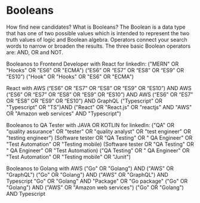# Booleans
How find new candidates?
What is Booleans?
The Boolean is a data type that has one of two possible values which is intended to represent the two truth values of logic and Boolean algebra. 
Operators connect your search words to narrow or broaden the results. The three basic Boolean operators are: AND, OR and NOT.

Booleanos to Frontend Developer with React for linkedIn:
("MERN" OR "Hooks" OR "ES6" OR "ECMA")
(“ES6” OR “ES7” OR “ES8” OR “ES9” OR “ES10”)
("Hook" OR "Hooks" OR "ES6" OR "ECMA")


React with AWS
(“ES6” OR “ES7” OR “ES8” OR “ES9” OR “ES10”) AND  AWS
(“ES6” OR “ES7” OR “ES8” OR “ES9” OR “ES10”) AND  AWS
(“ES6” OR “ES7” OR “ES8” OR “ES9” OR “ES10”) AND  GraphQL
("Typescript" OR "Typescript" OR "TS")AND 
("React" OR "React.js" OR "reactjs" AND "AWS" OR "Amazon web services" AND "Typescript")




Booleanos to QA Tester with JAVA OR KOTLIN for linkedIn:
("QA" OR "quality assurance" OR "tester" OR "quality analyst" OR "test engineer" OR "testing engineer")
(Software tester OR "QA Testing" OR " QA Engineer" OR "Test Automation" OR "Testing mobile)
(Software tester OR "QA Testing" OR " QA Engineer" OR "Test Automation)
("QA Testing" OR " QA Engineer" OR "Test Automation" OR "Testing mobile" OR "Junit") 


Booleanos to Golang with AWS
("Go" OR "Golang") AND ("AWS" OR "GraphQL")
("Go" OR "Golang") AND ("AWS" OR "GraphQL") AND Typescript
"Go" OR "Golang" AND "Package" OR "Go package"
("Go" OR "Golang") AND ("AWS" OR "Amazon web services")
("Go" OR "Golang")  AND Typescript

